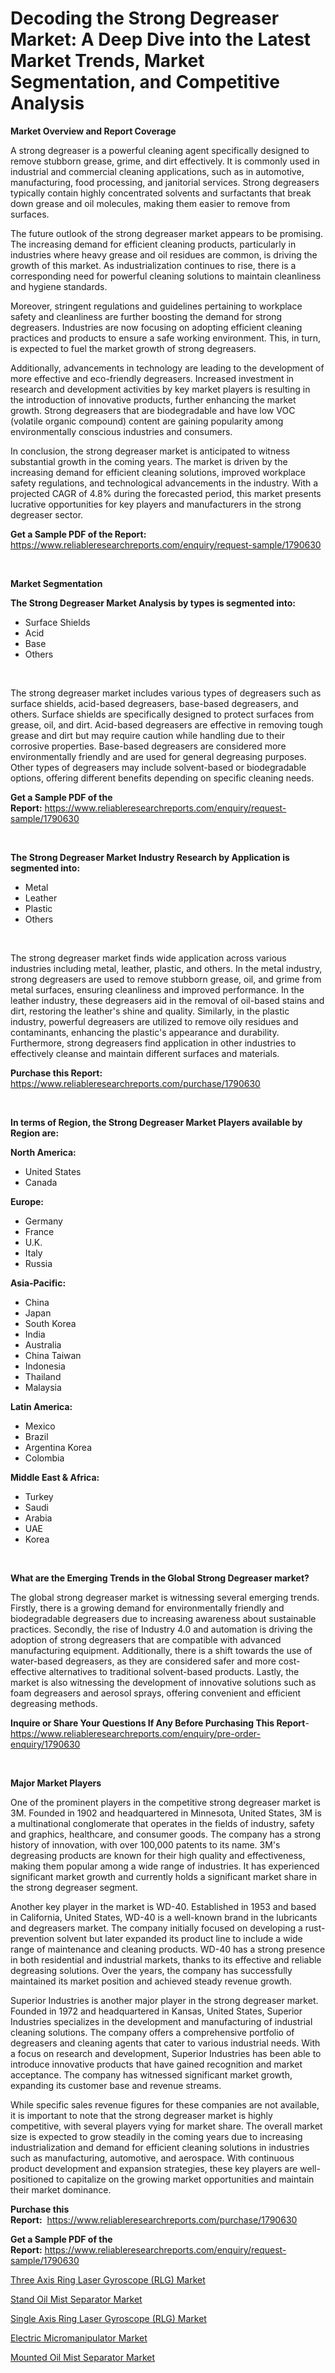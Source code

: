 <p><h1>Decoding the Strong Degreaser Market: A Deep Dive into the Latest Market Trends, Market Segmentation, and Competitive Analysis</h1></p><p><strong>Market Overview and Report Coverage</strong></p>
<p><p>A strong degreaser is a powerful cleaning agent specifically designed to remove stubborn grease, grime, and dirt effectively. It is commonly used in industrial and commercial cleaning applications, such as in automotive, manufacturing, food processing, and janitorial services. Strong degreasers typically contain highly concentrated solvents and surfactants that break down grease and oil molecules, making them easier to remove from surfaces.</p><p>The future outlook of the strong degreaser market appears to be promising. The increasing demand for efficient cleaning products, particularly in industries where heavy grease and oil residues are common, is driving the growth of this market. As industrialization continues to rise, there is a corresponding need for powerful cleaning solutions to maintain cleanliness and hygiene standards.</p><p>Moreover, stringent regulations and guidelines pertaining to workplace safety and cleanliness are further boosting the demand for strong degreasers. Industries are now focusing on adopting efficient cleaning practices and products to ensure a safe working environment. This, in turn, is expected to fuel the market growth of strong degreasers.</p><p>Additionally, advancements in technology are leading to the development of more effective and eco-friendly degreasers. Increased investment in research and development activities by key market players is resulting in the introduction of innovative products, further enhancing the market growth. Strong degreasers that are biodegradable and have low VOC (volatile organic compound) content are gaining popularity among environmentally conscious industries and consumers.</p><p>In conclusion, the strong degreaser market is anticipated to witness substantial growth in the coming years. The market is driven by the increasing demand for efficient cleaning solutions, improved workplace safety regulations, and technological advancements in the industry. With a projected CAGR of 4.8% during the forecasted period, this market presents lucrative opportunities for key players and manufacturers in the strong degreaser sector.</p></p>
<p><strong>Get a Sample PDF of the Report:</strong> <a href="https://www.reliableresearchreports.com/enquiry/request-sample/1790630">https://www.reliableresearchreports.com/enquiry/request-sample/1790630</a></p>
<p>&nbsp;</p>
<p><strong>Market Segmentation</strong></p>
<p><strong>The Strong Degreaser Market Analysis by types is segmented into:</strong></p>
<p><ul><li>Surface Shields</li><li>Acid</li><li>Base</li><li>Others</li></ul></p>
<p>&nbsp;</p>
<p><p>The strong degreaser market includes various types of degreasers such as surface shields, acid-based degreasers, base-based degreasers, and others. Surface shields are specifically designed to protect surfaces from grease, oil, and dirt. Acid-based degreasers are effective in removing tough grease and dirt but may require caution while handling due to their corrosive properties. Base-based degreasers are considered more environmentally friendly and are used for general degreasing purposes. Other types of degreasers may include solvent-based or biodegradable options, offering different benefits depending on specific cleaning needs.</p></p>
<p><strong>Get a Sample PDF of the Report:</strong>&nbsp;<a href="https://www.reliableresearchreports.com/enquiry/request-sample/1790630">https://www.reliableresearchreports.com/enquiry/request-sample/1790630</a></p>
<p>&nbsp;</p>
<p><strong>The Strong Degreaser Market Industry Research by Application is segmented into:</strong></p>
<p><ul><li>Metal</li><li>Leather</li><li>Plastic</li><li>Others</li></ul></p>
<p>&nbsp;</p>
<p><p>The strong degreaser market finds wide application across various industries including metal, leather, plastic, and others. In the metal industry, strong degreasers are used to remove stubborn grease, oil, and grime from metal surfaces, ensuring cleanliness and improved performance. In the leather industry, these degreasers aid in the removal of oil-based stains and dirt, restoring the leather's shine and quality. Similarly, in the plastic industry, powerful degreasers are utilized to remove oily residues and contaminants, enhancing the plastic's appearance and durability. Furthermore, strong degreasers find application in other industries to effectively cleanse and maintain different surfaces and materials.</p></p>
<p><strong>Purchase this Report:</strong>&nbsp; <a href="https://www.reliableresearchreports.com/purchase/1790630">https://www.reliableresearchreports.com/purchase/1790630</a></p>
<p>&nbsp;</p>
<p><strong>In terms of Region, the Strong Degreaser Market Players available by Region are:</strong></p>
<p>
    <p> <strong> North America: </strong>
        <ul>
            <li>United States</li>
            <li>Canada</li>
        </ul>
        </p> 
    <p> <strong> Europe: </strong>
        <ul>
            <li>Germany</li>
            <li>France</li>
            <li>U.K.</li>
            <li>Italy</li>
            <li>Russia</li>
        </ul>
        </p> 
    <p> <strong> Asia-Pacific: </strong>
        <ul>
            <li>China</li>
            <li>Japan</li>
            <li>South Korea</li>
            <li>India</li>
            <li>Australia</li>
            <li>China Taiwan</li>
            <li>Indonesia</li>
            <li>Thailand</li>
            <li>Malaysia</li>
        </ul>
        </p> 
    <p> <strong> Latin America: </strong>
        <ul>
            <li>Mexico</li>
            <li>Brazil</li>
            <li>Argentina Korea</li>
            <li>Colombia</li>
        </ul>
        </p> 
    <p> <strong> Middle East & Africa: </strong>
        <ul>
            <li>Turkey</li>
            <li>Saudi</li>
            <li>Arabia</li>
            <li>UAE</li>
            <li>Korea</li>
        </ul>
    </p>
    </p>
<p>&nbsp;</p>
<p><strong>What are the Emerging Trends in the Global Strong Degreaser market?</strong></p>
<p><p>The global strong degreaser market is witnessing several emerging trends. Firstly, there is a growing demand for environmentally friendly and biodegradable degreasers due to increasing awareness about sustainable practices. Secondly, the rise of Industry 4.0 and automation is driving the adoption of strong degreasers that are compatible with advanced manufacturing equipment. Additionally, there is a shift towards the use of water-based degreasers, as they are considered safer and more cost-effective alternatives to traditional solvent-based products. Lastly, the market is also witnessing the development of innovative solutions such as foam degreasers and aerosol sprays, offering convenient and efficient degreasing methods.</p></p>
<p><strong>Inquire or Share Your Questions If Any Before Purchasing This Report</strong>- <a href="https://www.reliableresearchreports.com/enquiry/pre-order-enquiry/1790630">https://www.reliableresearchreports.com/enquiry/pre-order-enquiry/1790630</a></p>
<p>&nbsp;</p>
<p><strong>Major Market Players</strong></p>
<p><p>One of the prominent players in the competitive strong degreaser market is 3M. Founded in 1902 and headquartered in Minnesota, United States, 3M is a multinational conglomerate that operates in the fields of industry, safety and graphics, healthcare, and consumer goods. The company has a strong history of innovation, with over 100,000 patents to its name. 3M's degreasing products are known for their high quality and effectiveness, making them popular among a wide range of industries. It has experienced significant market growth and currently holds a significant market share in the strong degreaser segment.</p><p>Another key player in the market is WD-40. Established in 1953 and based in California, United States, WD-40 is a well-known brand in the lubricants and degreasers market. The company initially focused on developing a rust-prevention solvent but later expanded its product line to include a wide range of maintenance and cleaning products. WD-40 has a strong presence in both residential and industrial markets, thanks to its effective and reliable degreasing solutions. Over the years, the company has successfully maintained its market position and achieved steady revenue growth.</p><p>Superior Industries is another major player in the strong degreaser market. Founded in 1972 and headquartered in Kansas, United States, Superior Industries specializes in the development and manufacturing of industrial cleaning solutions. The company offers a comprehensive portfolio of degreasers and cleaning agents that cater to various industrial needs. With a focus on research and development, Superior Industries has been able to introduce innovative products that have gained recognition and market acceptance. The company has witnessed significant market growth, expanding its customer base and revenue streams.</p><p>While specific sales revenue figures for these companies are not available, it is important to note that the strong degreaser market is highly competitive, with several players vying for market share. The overall market size is expected to grow steadily in the coming years due to increasing industrialization and demand for efficient cleaning solutions in industries such as manufacturing, automotive, and aerospace. With continuous product development and expansion strategies, these key players are well-positioned to capitalize on the growing market opportunities and maintain their market dominance.</p></p>
<p><strong>Purchase this Report:</strong>&nbsp;&nbsp;<a href="https://www.reliableresearchreports.com/purchase/1790630">https://www.reliableresearchreports.com/purchase/1790630</a></p>
<p></p>
<p><strong>Get a Sample PDF of the Report:</strong>&nbsp;<a href="https://www.reliableresearchreports.com/enquiry/request-sample/1790630">https://www.reliableresearchreports.com/enquiry/request-sample/1790630</a></p>
<p><p><a href="https://medium.com/@emiliomartelli542/decoding-three-axis-ring-laser-gyroscope-rlg-market-metrics-market-share-trends-and-growth-3dd9b631ffd6">Three Axis Ring Laser Gyroscope (RLG) Market</a></p><p><a href="https://medium.com/@andem140256/analyzing-stand-oil-mist-separator-market-global-industry-perspective-and-forecast-2023-to-2030-078c24e53c6c">Stand Oil Mist Separator Market</a></p><p><a href="https://medium.com/@landis15236/single-axis-ring-laser-gyroscope-rlg-market-insights-into-market-cagr-market-trends-and-growth-2b05f3d18662">Single Axis Ring Laser Gyroscope (RLG) Market</a></p><p><a href="https://medium.com/@kanew14036/analyzing-electric-micromanipulator-market-global-industry-perspective-and-forecast-2023-to-2030-08907570519d">Electric Micromanipulator Market</a></p><p><a href="https://medium.com/@mariad13206/mounted-oil-mist-separator-market-trends-and-market-analysis-forecasted-for-period-2023-2030-05ec566ff394">Mounted Oil Mist Separator Market</a></p></p>